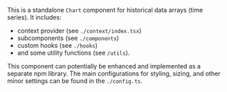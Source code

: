 This is a standalone `Chart` component for historical data arrays (time series). It includes:
- context provider (see `./context/index.tsx`)
- subcomponents (see `./components`)
- custom hooks (see `./hooks`)
- and some utility functions (see `/utils`).

This component can potentially be enhanced and implemented as a separate npm library. The main configurations for styling, sizing, and other minor settings can be found in the `./config.ts`.

